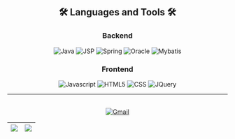 
<div align="center">
<h2> 🛠 Languages and Tools 🛠 </h2>
<h3>Backend</h3>
<img alt="Java" src ="https://img.shields.io/badge/Java-007396.svg?&style=flat&logo=Java&logoColor=white"/>
<img alt="JSP" src ="https://img.shields.io/badge/JSP-F86001.svg?&style=flat&logo=Java&logoColor=white"/>
<img alt="Spring" src ="https://img.shields.io/badge/Spring-6DB33F.svg?&style=flat&logo=Spring&logoColor=white"/>
<img alt="Oracle" src ="https://img.shields.io/badge/Oracle-F80000.svg?&style=flat&logo=Oracle&logoColor=white"/>
<img alt="Mybatis" src ="https://img.shields.io/badge/Mybatis-1F4056.svg?&style=flat&logo=Mybatis&logoColor=white"/>

<h3>Frontend</h3>
<img alt="Javascript" src ="https://img.shields.io/badge/JavaScript-F7DF1E.svg?&style=flat&logo=JavaScript&logoColor=white"/>
<img alt="HTML5" src ="https://img.shields.io/badge/HTML5-E34F26.svg?&style=flat&logo=HTML5&logoColor=white"/>
<img alt="CSS" src ="https://img.shields.io/badge/CSS3-1572B6.svg?&style=flat&logo=CSS3&logoColor=white"/>
<img alt="JQuery" src ="https://img.shields.io/badge/JQuery-0769AD.svg?&style=flat&logo=JQuery&logoColor=white"/>

<br>
<hr>
<br>
<a href="mailto:surrealapril@gmail.com"><img alt="Gmail" src ="https://img.shields.io/badge/surrealapril@gmail.com-EA4335.svg?&style=flat&logo=Gmail&logoColor=white"/></a>
  
| <a href="https://github.com/anuraghazra/github-readme-stats"><img align="center" src="https://github-readme-stats.vercel.app/api?username=surrealapril&show_icons=true&include_all_commits=true&theme=buefy&hide_border=true" /></a> | <a href="https://github.com/anuraghazra/github-readme-stats"><img align="center" src="https://github-readme-stats.vercel.app/api/top-langs/?username=surrealapril&layout=compact&theme=buefy&hide_border=true" /></a> |
| ------------- | ------------- |

